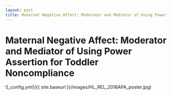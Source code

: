 ```yaml
---
layout: post
title: Maternal Negative Affect: Moderator and Mediator of Using Power Assertion for Toddler Noncompliance
---
```

# Maternal Negative Affect: Moderator and Mediator of Using Power Assertion for Toddler Noncompliance

![_config.yml]({{ site.baseurl }}/images/HL_REL_2016APA_poster.jpg)

